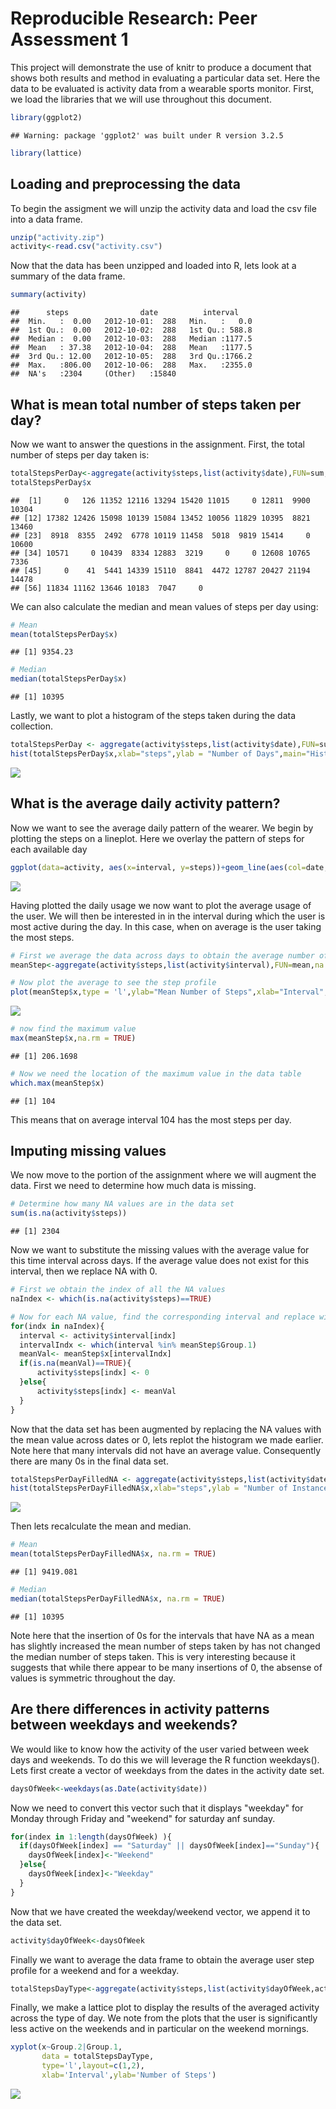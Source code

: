 # Reproducible Research: Peer Assessment 1

This project will demonstrate the use of knitr to produce a document that shows both results and method in evaluating a particular data set. Here the data to be evaluated is activity data from a wearable sports monitor. First, we load the libraries that we will use throughout this document.

```r
library(ggplot2)
```

```
## Warning: package 'ggplot2' was built under R version 3.2.5
```

```r
library(lattice)
```

## Loading and preprocessing the data

To begin the assigment we will unzip the activity data and load the csv file into a data frame.

```r
unzip("activity.zip")
activity<-read.csv("activity.csv")
```

Now that the data has been unzipped and loaded into R, lets look at a summary of the data frame.

```r
summary(activity)
```

```
##      steps                date          interval     
##  Min.   :  0.00   2012-10-01:  288   Min.   :   0.0  
##  1st Qu.:  0.00   2012-10-02:  288   1st Qu.: 588.8  
##  Median :  0.00   2012-10-03:  288   Median :1177.5  
##  Mean   : 37.38   2012-10-04:  288   Mean   :1177.5  
##  3rd Qu.: 12.00   2012-10-05:  288   3rd Qu.:1766.2  
##  Max.   :806.00   2012-10-06:  288   Max.   :2355.0  
##  NA's   :2304     (Other)   :15840
```



## What is mean total number of steps taken per day?

Now we want to answer the questions in the assignment. First, the total number of steps per day taken is: 

```r
totalStepsPerDay<-aggregate(activity$steps,list(activity$date),FUN=sum,na.rm=TRUE)
totalStepsPerDay$x
```

```
##  [1]     0   126 11352 12116 13294 15420 11015     0 12811  9900 10304
## [12] 17382 12426 15098 10139 15084 13452 10056 11829 10395  8821 13460
## [23]  8918  8355  2492  6778 10119 11458  5018  9819 15414     0 10600
## [34] 10571     0 10439  8334 12883  3219     0     0 12608 10765  7336
## [45]     0    41  5441 14339 15110  8841  4472 12787 20427 21194 14478
## [56] 11834 11162 13646 10183  7047     0
```

We can also calculate the median and mean values of steps per day using:

```r
# Mean
mean(totalStepsPerDay$x)
```

```
## [1] 9354.23
```

```r
# Median
median(totalStepsPerDay$x)
```

```
## [1] 10395
```


Lastly, we want to plot a histogram of the steps taken during the data collection.


```r
totalStepsPerDay <- aggregate(activity$steps,list(activity$date),FUN=sum,na.rm=TRUE)
hist(totalStepsPerDay$x,xlab="steps",ylab = "Number of Days",main="Histogram of the number of steps per day")
```

![](PA1_template_files/figure-html/unnamed-chunk-6-1.png)<!-- -->

## What is the average daily activity pattern?

Now we want to see the average daily pattern of the wearer. We begin by plotting the steps on a lineplot. Here we overlay the pattern of steps for each available day

```r
ggplot(data=activity, aes(x=interval, y=steps))+geom_line(aes(col=date,group=date),lwd=1)+xlab("interval")+ylab("Number of Steps")+labs(title="Number of steps per interval per day")
```

![](PA1_template_files/figure-html/unnamed-chunk-7-1.png)<!-- -->

Having plotted the daily usage we now want to plot the average usage of the user. We will then be interested in in the interval during which the user is most active during the day. In this case, when on average is the user taking the most steps.


```r
# First we average the data across days to obtain the average number of steps
meanStep<-aggregate(activity$steps,list(activity$interval),FUN=mean,na.rm=TRUE)

# Now plot the average to see the step profile
plot(meanStep$x,type = 'l',ylab="Mean Number of Steps",xlab="Interval",main="Mean Number of Steps per Interval")
```

![](PA1_template_files/figure-html/unnamed-chunk-8-1.png)<!-- -->

```r
# now find the maximum value
max(meanStep$x,na.rm = TRUE)
```

```
## [1] 206.1698
```

```r
# Now we need the location of the maximum value in the data table
which.max(meanStep$x)
```

```
## [1] 104
```
This means that on average interval 104 has the most steps per day.


## Imputing missing values

We now move to the portion of the assignment where we will augment the data. First we need to determine how much data is missing. 

```r
# Determine how many NA values are in the data set
sum(is.na(activity$steps))
```

```
## [1] 2304
```

Now we want to substitute the missing values with the average value for this time interval across days. If the average value does not exist for this interval, then we replace NA with 0.

```r
# First we obtain the index of all the NA values
naIndex <- which(is.na(activity$steps)==TRUE) 

# Now for each NA value, find the corresponding interval and replace with the mean value for that interval
for(indx in naIndex){
  interval <- activity$interval[indx]
  intervalIndx <- which(interval %in% meanStep$Group.1)
  meanVal<- meanStep$x[intervalIndx]
  if(is.na(meanVal)==TRUE){
      activity$steps[indx] <- 0
  }else{
      activity$steps[indx] <- meanVal
  }
}
```

Now that the data set has been augmented by replacing the NA values with the mean value across dates or 0, lets replot the histogram we made earlier. Note here that many intervals did not have an average value. Consequently there are many 0s in the final data set.

```r
totalStepsPerDayFilledNA <- aggregate(activity$steps,list(activity$date),FUN=sum,na.rm=TRUE)
hist(totalStepsPerDayFilledNA$x,xlab="steps",ylab = "Number of Instances",main="Histogram of the number of steps")
```

![](PA1_template_files/figure-html/unnamed-chunk-11-1.png)<!-- -->

Then lets recalculate the mean and median.

```r
# Mean
mean(totalStepsPerDayFilledNA$x, na.rm = TRUE)
```

```
## [1] 9419.081
```

```r
# Median
median(totalStepsPerDayFilledNA$x, na.rm = TRUE)
```

```
## [1] 10395
```

Note here that the insertion of 0s for the intervals that have NA as a mean has slightly increased the mean number of steps taken by has not changed the median number of steps taken. This is very interesting because it suggests that while there appear to be many insertions of 0, the absense of values is symmetric throughout the day.

## Are there differences in activity patterns between weekdays and weekends?
We would like to know how the activity of the user varied between week days and weekends. To do this we will leverage the R function weekdays(). Lets first create a vector of weekdays from the dates in the activity date set.

```r
daysOfWeek<-weekdays(as.Date(activity$date))
```

Now we need to convert this vector such that it displays "weekday" for Monday through Friday and "weekend" for saturday anf sunday.

```r
for(index in 1:length(daysOfWeek) ){
  if(daysOfWeek[index] == "Saturday" || daysOfWeek[index]=="Sunday"){
    daysOfWeek[index]<-"Weekend"
  }else{
    daysOfWeek[index]<-"Weekday"
  }
}
```

Now that we have created the weekday/weekend vector, we append it to the data set.

```r
activity$dayOfWeek<-daysOfWeek
```

Finally we want to average the data frame to obtain the average user step profile for a weekend and for a weekday.

```r
totalStepsDayType<-aggregate(activity$steps,list(activity$dayOfWeek,activity$interval),FUN=sum,na.rm=TRUE)
```

Finally, we make a lattice plot to display the results of the averaged activity across the type of day. We note from the plots that the user is significantly less active on the weekends and in particular on the weekend mornings.

```r
xyplot(x~Group.2|Group.1,
       data = totalStepsDayType,
       type='l',layout=c(1,2),
       xlab='Interval',ylab='Number of Steps')
```

![](PA1_template_files/figure-html/unnamed-chunk-17-1.png)<!-- -->










